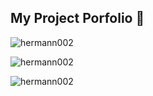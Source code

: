 ## My Project Porfolio 👋

<!--
**Hermann002/Hermann002** is a ✨ _special_ ✨ repository because its `README.md` (this file) appears on your GitHub profile.

Here are some ideas to get you started:

- 🔭 I’m currently working on ...
- 🌱 I’m currently learning ...
- 👯 I’m looking to collaborate on ...
- 🤔 I’m looking for help with ...
- 💬 Ask me about ...
- 📫 How to reach me: ...
- 😄 Pronouns: ...
- ⚡ Fun fact: ...
-->
<div align="left">
<p><img src="https://github-readme-stats.vercel.app/api/top-langs?username=hermann002&show_icons=true&locale=en&layout=compact" alt="hermann002" /></p>
<p><img src="https://github-readme-stats.vercel.app/api?username=hermann002&show_icons=true&locale=en" alt="hermann002" /></p>
</div>

<p  align="rigth"><img src="https://github-readme-streak-stats.herokuapp.com/?user=hermann002&" alt="hermann002" /></p>
